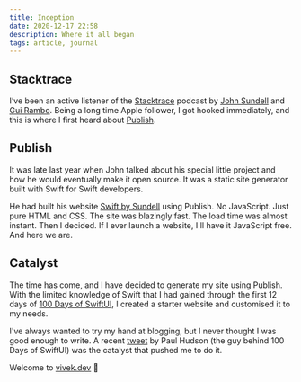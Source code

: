 ```yaml
---
title: Inception
date: 2020-12-17 22:58
description: Where it all began
tags: article, journal
---
```


## Stacktrace 

I’ve been an active listener of the [Stacktrace](https://podcasts.apple.com/us/podcast/stacktrace/id1359435443?mt=2) podcast by [John Sundell](https://twitter.com/johnsundell) and [Gui Rambo](https://twitter.com/_inside). Being a long time Apple follower, I got hooked immediately, and this is where I first heard about [Publish](https://github.com/JohnSundell/Publish).

## Publish

It was late last year when John talked about his special little project and how he would eventually make it open source. It was a static site generator built with Swift for Swift developers.

He had built his website [Swift by Sundell](https://www.swiftbysundell.com) using Publish. No JavaScript. Just pure HTML and CSS. The site was blazingly fast. The load time was almost instant. Then I decided. If I ever launch a website, I'll have it JavaScript free. And here we are.

## Catalyst

The time has come, and I have decided to generate my site using Publish. With the limited knowledge of Swift that I had gained through the first 12 days of [100 Days of SwiftUI](https://www.hackingwithswift.com/100/swiftui), I created a starter website and customised it to my needs.

I've always wanted to try my hand at blogging, but I never thought I was good enough to write. A recent [tweet](https://twitter.com/twostraws/status/1330559062803673088) by Paul Hudson (the guy behind 100 Days of SwiftUI) was the catalyst that pushed me to do it.

Welcome to [vivek.dev](/) 🙏

